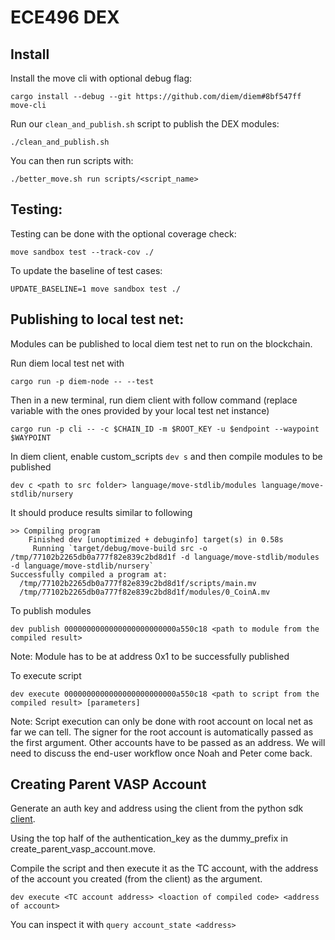 # ECE496 DEX

## Install

Install the move cli with optional debug flag:
```
cargo install --debug --git https://github.com/diem/diem#8bf547ff move-cli
```
Run our `clean_and_publish.sh` script to publish the DEX modules:
```
./clean_and_publish.sh
```
You can then run scripts with:
```
./better_move.sh run scripts/<script_name>
```

## Testing:
Testing can be done with the optional coverage check:
```
move sandbox test --track-cov ./
```

To update the baseline of test cases:
```
UPDATE_BASELINE=1 move sandbox test ./
```

## Publishing to local test net:
Modules can be published to local diem test net to run on the blockchain.

Run diem local test net with 
```
cargo run -p diem-node -- --test
```

Then in a new terminal, run diem client with follow command (replace variable with the ones provided by your local test net instance)
```
cargo run -p cli -- -c $CHAIN_ID -m $ROOT_KEY -u $endpoint --waypoint $WAYPOINT
```

In diem client, enable custom_scripts `dev s` and then compile modules to be published
```
dev c <path to src folder> language/move-stdlib/modules language/move-stdlib/nursery
```
It should produce results similar to following
```
>> Compiling program
    Finished dev [unoptimized + debuginfo] target(s) in 0.58s
     Running `target/debug/move-build src -o /tmp/77102b2265db0a777f82e839c2bd8d1f -d language/move-stdlib/modules -d language/move-stdlib/nursery`
Successfully compiled a program at:
  /tmp/77102b2265db0a777f82e839c2bd8d1f/scripts/main.mv
  /tmp/77102b2265db0a777f82e839c2bd8d1f/modules/0_CoinA.mv
```

To publish modules
```
dev publish 0000000000000000000000000a550c18 <path to module from the compiled result>
```
Note: Module has to be at address 0x1 to be successfully published 

To execute script
```
dev execute 0000000000000000000000000a550c18 <path to script from the compiled result> [parameters]
```
Note: Script execution can only be done with root account on local net as far we can tell. The signer for the root account is automatically passed as the first argument. Other accounts have to be passed as an address. We will need to discuss the end-user workflow once Noah and Peter come back. 


## Creating Parent VASP Account

Generate an auth key and address using the client from the python sdk [client](https://github.com/diem/my-first-client/tree/master/python/src).

Using the top half of the authentication_key as the dummy_prefix in create_parent_vasp_account.move.

Compile the script and then execute it as the TC account, with the address of the account you created (from the client) as the argument.
```
dev execute <TC account address> <loaction of compiled code> <address of account>
```

You can inspect it with `query account_state <address>`